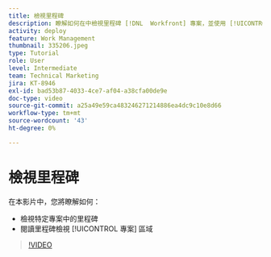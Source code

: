 ```yaml
---
title: 檢視里程碑
description: 瞭解如何在中檢視里程碑 [!DNL  Workfront] 專案，並使用 [!UICONTROL 專案] 區域。
activity: deploy
feature: Work Management
thumbnail: 335206.jpeg
type: Tutorial
role: User
level: Intermediate
team: Technical Marketing
jira: KT-8946
exl-id: bad53b87-4033-4ce7-af04-a38cfa00de9e
doc-type: video
source-git-commit: a25a49e59ca483246271214886ea4dc9c10e8d66
workflow-type: tm+mt
source-wordcount: '43'
ht-degree: 0%

---
```


# 檢視里程碑

在本影片中，您將瞭解如何：

* 檢視特定專案中的里程碑
* 閱讀里程碑檢視 [!UICONTROL 專案] 區域

>[!VIDEO](https://video.tv.adobe.com/v/335206/?quality=12&learn=on)
